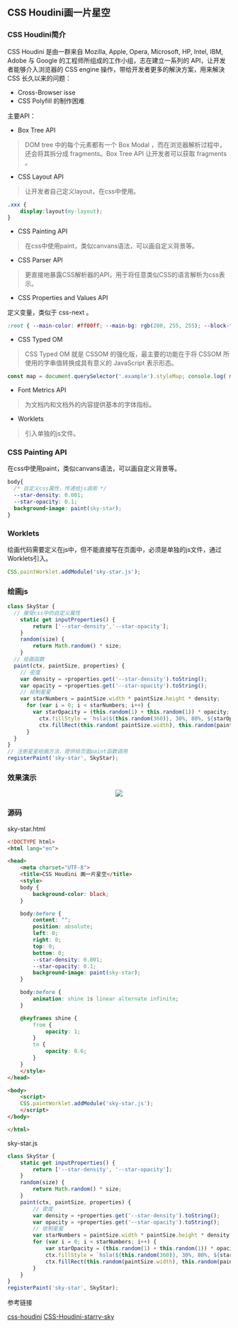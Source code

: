 ## CSS Houdini画一片星空

### CSS Houdini简介

CSS Houdini 是由一群来自 Mozilla, Apple, Opera, Microsoft, HP, Intel, IBM, Adobe 与 Google 的工程师所组成的工作小组，志在建立一系列的 API，让开发者能够介入浏览器的 CSS engine 操作，带给开发者更多的解決方案，用来解決 CSS 长久以来的问题：

* Cross-Browser isse
* CSS Polyfill 的制作困难

主要API：

* Box Tree API 
> DOM tree 中的每个元素都有一个 Box Modal ，而在浏览器解析过程中，还会将其拆分成 fragments。Box Tree API 让开发者可以获取 fragments 。

* CSS Layout API 
> 让开发者自己定义layout，在css中使用。

``` css
.xxx {
    display:layout(my-layout);
}
```
* CSS Painting API 

> 在css中使用paint，类似canvans语法，可以画自定义背景等。

* CSS Parser API

> 更直接地暴露CSS解析器的API，用于将任意类似CSS的语言解析为css表示。

* CSS Properties and Values API 

定义变量，类似于 css-next 。
``` css
:root { --main-color: #ff00ff; --main-bg: rgb(200, 255, 255); --block-font-size: 1rem; }
```

* CSS Typed OM 	

> CSS Typed OM 就是 CSSOM 的强化版，最主要的功能在于将 CSSOM 所使用的字串值转换成具有意义的 JavaScript 表示形态。
``` js
const map = document.querySelector('.example').styleMap; console.log( map.get('font-size') );
```

* Font Metrics API

> 为文档内和文档外的内容提供基本的字体指标。

* Worklets

> 引入单独的js文件。

### CSS Painting API

在css中使用paint，类似canvans语法，可以画自定义背景等。

``` css
body{
  /* 自定义css属性，传递给js调用 */
  --star-density: 0.001;
  --star-opacity: 0.1;
  background-image: paint(sky-star);
}
```

### Worklets
绘画代码需要定义在js中，但不能直接写在页面中，必须是单独的js文件，通过Worklets引入。

``` js
CSS.paintWorklet.addModule('sky-star.js');
```

### 绘画js

``` js
class SkyStar {
  // 接受css中的自定义属性
	static get inputProperties() {
		return ['--star-density','--star-opacity'];
	}
	random(size) {
		return Math.random() * size;
	}
  // 绘画函数
  paint(ctx, paintSize, properties) {
    // 密度
    var density = +properties.get('--star-density').toString();
    var opacity = +properties.get('--star-opacity').toString();
    // 绘制星星
    var starNumbers = paintSize.width * paintSize.height * density;
      for (var i = 0; i < starNumbers; i++) {
        var starOpacity = (this.random(1) + this.random(1)) * opacity;
          ctx.fillStyle = `hsla(${this.random(360)}, 30%, 80%, ${starOpacity})`;
          ctx.fillRect(this.random( paintSize.width), this.random(paintSize.height),this.random(2)+1, this.random(2)+1);
      }
  }
}
// 注册星星绘画方法，提供给页面paint函数调用
registerPaint('sky-star', SkyStar);
```

### 效果演示
<div align=center>
  <img src="/blog/css-houdini-star.gif" />
</div>

### 源码

sky-star.html
``` html
<!DOCTYPE html>
<html lang="en">

<head>
    <meta charset="UTF-8">
    <title>CSS Houdini 画一片星空</title>
    <style>
    body {
        background-color: black;
    }

    body:before {
        content: "";
        position: absolute;
        left: 0;
        right: 0;
        top: 0;
        bottom: 0;
        --star-density: 0.001;
        --star-opacity: 0.1;
        background-image: paint(sky-star);
    }

    body:before {
        animation: shine 1s linear alternate infinite;
    }

    @keyframes shine {
        from {
            opacity: 1;
        }
        to {
            opacity: 0.6;
        }
    }
    </style>
</head>

<body>
    <script>
    CSS.paintWorklet.addModule('sky-star.js');
    </script>
</body>

</html>
```

sky-star.js
``` js
class SkyStar {
    static get inputProperties() {
        return ['--star-density', '--star-opacity'];
    }
    random(size) {
        return Math.random() * size;
    }
    paint(ctx, paintSize, properties) {
        // 密度
        var density = +properties.get('--star-density').toString();
        var opacity = +properties.get('--star-opacity').toString();
        // 绘制星星
        var starNumbers = paintSize.width * paintSize.height * density;
        for (var i = 0; i < starNumbers; i++) {
            var starOpacity = (this.random(1) + this.random(1)) * opacity;
            ctx.fillStyle = `hsla(${this.random(360)}, 30%, 80%, ${starOpacity})`;
            ctx.fillRect(this.random(paintSize.width), this.random(paintSize.height), this.random(2) + 1, this.random(2) + 1);
        }
    }
}
registerPaint('sky-star', SkyStar);
```

参考链接

[css-houdini](https://www.w3cplus.com/css/css-houdini.html)
[CSS-Houdini-starry-sky](https://www.w3cplus.com/css/CSS-Houdini-starry-sky.html)

